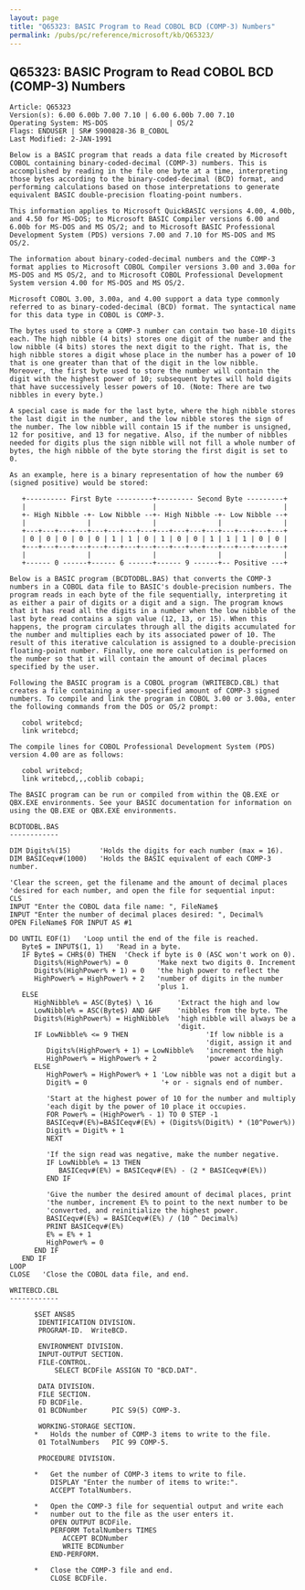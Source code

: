 ```yaml
---
layout: page
title: "Q65323: BASIC Program to Read COBOL BCD (COMP-3) Numbers"
permalink: /pubs/pc/reference/microsoft/kb/Q65323/
---
```


## Q65323: BASIC Program to Read COBOL BCD (COMP-3) Numbers

	Article: Q65323
	Version(s): 6.00 6.00b 7.00 7.10 | 6.00 6.00b 7.00 7.10
	Operating System: MS-DOS               | OS/2
	Flags: ENDUSER | SR# S900828-36 B_COBOL
	Last Modified: 2-JAN-1991
	
	Below is a BASIC program that reads a data file created by Microsoft
	COBOL containing binary-coded-decimal (COMP-3) numbers. This is
	accomplished by reading in the file one byte at a time, interpreting
	those bytes according to the binary-coded-decimal (BCD) format, and
	performing calculations based on those interpretations to generate
	equivalent BASIC double-precision floating-point numbers.
	
	This information applies to Microsoft QuickBASIC versions 4.00, 4.00b,
	and 4.50 for MS-DOS; to Microsoft BASIC Compiler versions 6.00 and
	6.00b for MS-DOS and MS OS/2; and to Microsoft BASIC Professional
	Development System (PDS) versions 7.00 and 7.10 for MS-DOS and MS
	OS/2.
	
	The information about binary-coded-decimal numbers and the COMP-3
	format applies to Microsoft COBOL Compiler versions 3.00 and 3.00a for
	MS-DOS and MS OS/2, and to Microsoft COBOL Professional Development
	System version 4.00 for MS-DOS and MS OS/2.
	
	Microsoft COBOL 3.00, 3.00a, and 4.00 support a data type commonly
	referred to as binary-coded-decimal (BCD) format. The syntactical name
	for this data type in COBOL is COMP-3.
	
	The bytes used to store a COMP-3 number can contain two base-10 digits
	each. The high nibble (4 bits) stores one digit of the number and the
	low nibble (4 bits) stores the next digit to the right. That is, the
	high nibble stores a digit whose place in the number has a power of 10
	that is one greater than that of the digit in the low nibble.
	Moreover, the first byte used to store the number will contain the
	digit with the highest power of 10; subsequent bytes will hold digits
	that have successively lesser powers of 10. (Note: There are two
	nibbles in every byte.)
	
	A special case is made for the last byte, where the high nibble stores
	the last digit in the number, and the low nibble stores the sign of
	the number. The low nibble will contain 15 if the number is unsigned,
	12 for positive, and 13 for negative. Also, if the number of nibbles
	needed for digits plus the sign nibble will not fill a whole number of
	bytes, the high nibble of the byte storing the first digit is set to
	0.
	
	As an example, here is a binary representation of how the number 69
	(signed positive) would be stored:
	
	   +---------- First Byte ---------+--------- Second Byte ---------+
	   |                               |                               |
	   +- High Nibble -+- Low Nibble --+- High Nibble -+- Low Nibble --+
	   |               |               |               |               |
	   +---+---+---+---+---+---+---+---+---+---+---+---+---+---+---+---+
	   | 0 | 0 | 0 | 0 | 0 | 1 | 1 | 0 | 1 | 0 | 0 | 1 | 1 | 1 | 0 | 0 |
	   +---+---+---+---+---+---+---+---+---+---+---+---+---+---+---+---+
	   |               |               |               |               |
	   +------ 0 ------+------ 6 ------+------ 9 ------+-- Positive ---+
	
	Below is a BASIC program (BCDTODBL.BAS) that converts the COMP-3
	numbers in a COBOL data file to BASIC's double-precision numbers. The
	program reads in each byte of the file sequentially, interpreting it
	as either a pair of digits or a digit and a sign. The program knows
	that it has read all the digits in a number when the low nibble of the
	last byte read contains a sign value (12, 13, or 15). When this
	happens, the program circulates through all the digits accumulated for
	the number and multiplies each by its associated power of 10. The
	result of this iterative calculation is assigned to a double-precision
	floating-point number. Finally, one more calculation is performed on
	the number so that it will contain the amount of decimal places
	specified by the user.
	
	Following the BASIC program is a COBOL program (WRITEBCD.CBL) that
	creates a file containing a user-specified amount of COMP-3 signed
	numbers. To compile and link the program in COBOL 3.00 or 3.00a, enter
	the following commands from the DOS or OS/2 prompt:
	
	   cobol writebcd;
	   link writebcd;
	
	The compile lines for COBOL Professional Development System (PDS)
	version 4.00 are as follows:
	
	   cobol writebcd;
	   link writebcd,,,coblib cobapi;
	
	The BASIC program can be run or compiled from within the QB.EXE or
	QBX.EXE environments. See your BASIC documentation for information on
	using the QB.EXE or QBX.EXE environments.
	
	BCDTODBL.BAS
	------------
	
	DIM Digits%(15)       'Holds the digits for each number (max = 16).
	DIM BASICeqv#(1000)   'Holds the BASIC equivalent of each COMP-3 number.
	
	'Clear the screen, get the filename and the amount of decimal places
	'desired for each number, and open the file for sequential input:
	CLS
	INPUT "Enter the COBOL data file name: ", FileName$
	INPUT "Enter the number of decimal places desired: ", Decimal%
	OPEN FileName$ FOR INPUT AS #1
	
	DO UNTIL EOF(1)   'Loop until the end of the file is reached.
	   Byte$ = INPUT$(1, 1)   'Read in a byte.
	   IF Byte$ = CHR$(0) THEN  'Check if byte is 0 (ASC won't work on 0).
	      Digits%(HighPower%) = 0       'Make next two digits 0. Increment
	      Digits%(HighPower% + 1) = 0   'the high power to reflect the
	      HighPower% = HighPower% + 2   'number of digits in the number
	                                    'plus 1.
	   ELSE
	      HighNibble% = ASC(Byte$) \ 16      'Extract the high and low
	      LowNibble% = ASC(Byte$) AND &HF    'nibbles from the byte. The
	      Digits%(HighPower%) = HighNibble%  'high nibble will always be a
	                                         'digit.
	      IF LowNibble% <= 9 THEN                   'If low nibble is a
	                                                'digit, assign it and
	         Digits%(HighPower% + 1) = LowNibble%   'increment the high
	         HighPower% = HighPower% + 2            'power accordingly.
	      ELSE
	         HighPower% = HighPower% + 1 'Low nibble was not a digit but a
	         Digit% = 0                  '+ or - signals end of number.
	
	         'Start at the highest power of 10 for the number and multiply
	         'each digit by the power of 10 place it occupies.
	         FOR Power% = (HighPower% - 1) TO 0 STEP -1
	         BASICeqv#(E%)=BASICeqv#(E%) + (Digits%(Digit%) * (10^Power%))
	         Digit% = Digit% + 1
	         NEXT
	
	         'If the sign read was negative, make the number negative.
	         IF LowNibble% = 13 THEN
	            BASICeqv#(E%) = BASICeqv#(E%) - (2 * BASICeqv#(E%))
	         END IF
	
	         'Give the number the desired amount of decimal places, print
	         'the number, increment E% to point to the next number to be
	         'converted, and reinitialize the highest power.
	         BASICeqv#(E%) = BASICeqv#(E%) / (10 ^ Decimal%)
	         PRINT BASICeqv#(E%)
	         E% = E% + 1
	         HighPower% = 0
	      END IF
	   END IF
	LOOP
	CLOSE   'Close the COBOL data file, and end.
	
	WRITEBCD.CBL
	------------
	
	      $SET ANS85
	       IDENTIFICATION DIVISION.
	       PROGRAM-ID.  WriteBCD.
	
	       ENVIRONMENT DIVISION.
	       INPUT-OUTPUT SECTION.
	       FILE-CONTROL.
	           SELECT BCDFile ASSIGN TO "BCD.DAT".
	
	       DATA DIVISION.
	       FILE SECTION.
	       FD BCDFile.
	       01 BCDNumber      PIC S9(5) COMP-3.
	
	       WORKING-STORAGE SECTION.
	      *   Holds the number of COMP-3 items to write to the file.
	       01 TotalNumbers   PIC 99 COMP-5.
	
	       PROCEDURE DIVISION.
	
	      *   Get the number of COMP-3 items to write to file.
	          DISPLAY "Enter the number of items to write:".
	          ACCEPT TotalNumbers.
	
	      *   Open the COMP-3 file for sequential output and write each
	      *   number out to the file as the user enters it.
	          OPEN OUTPUT BCDFile.
	          PERFORM TotalNumbers TIMES
	             ACCEPT BCDNumber
	             WRITE BCDNumber
	          END-PERFORM.
	
	      *   Close the COMP-3 file and end.
	          CLOSE BCDFile.
